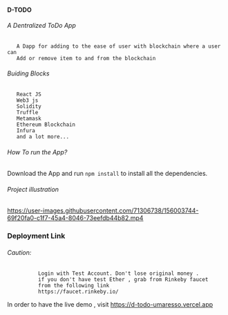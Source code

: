 ####        D-TODO
###### A Dentralized ToDo App
       A Dapp for adding to the ease of user with blockchain where a user can 
       Add or remove item to and from the blockchain
###### Buiding Blocks
       React JS
       Web3 js
       Solidity
       Truffle
       Metamask
       Ethereum Blockchain
       Infura
       and a lot more...
 ###### How To run the App?
 Download the App and run 
        <code>npm install</code> to install all the dependencies.
 ###### Project illustration

https://user-images.githubusercontent.com/71306738/156003744-69f20fa0-c1f7-45a4-8046-73eefdb44b82.mp4

### Deployment Link
###### Caution:
              Login with Test Account. Don't lose original money .
              if you don't have test Ether , grab from Rinkeby faucet 
              from the following link
              https://faucet.rinkeby.io/

In order to have the live demo , visit 
https://d-todo-umaresso.vercel.app

       
      
